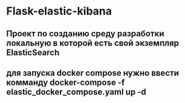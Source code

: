 # Flask-elastic-kibana
## Проект по созданию среду разработки локальную в которой есть свой экземпляр ElasticSearch
## для запуска docker compose  нужно ввести комманду docker-compose -f elastic_docker_compose.yaml up -d 
